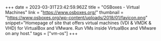 +++
date = 2023-03-31T23:42:59.962Z
title = "OSBoxes - Virtual Machines"
link = "https://www.osboxes.org/"
thumbnail = "https://www.osboxes.org/wp-content/uploads/2018/01/favicon.png"
snippet="Homepage of site that offers virtual machines (VDI & VMDK & VHD) for VirtualBox and VMware. Run VMs inside VirtualBox and VMware on any host."
tags = ["vm-os"]
+++
